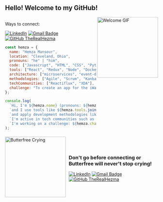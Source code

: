 <h2 style="display: inline-block;">Hello! Welcome to my GitHub!</h2>
<img src="https://i.giphy.com/media/v1.Y2lkPTc5MGI3NjExYWxpaHJsdTh2cXoxZXVrZWhmd2xnaHh6c3lkbDNqYnU2bXJ0ZGJuYSZlcD12MV9pbnRlcm5hbF9naWZfYnlfaWQmY3Q9Zw/ykbXCsOwfp1dK/giphy.gif" alt="Welcome GIF" align="right" width="200" />

<p>Ways to connect:</p>

[![LinkedIn](https://img.shields.io/badge/LinkedIn-Hemza%20Mansour-blue?logo=linkedin&style=flat-square)](https://www.linkedin.com/in/hemza-mansour-038a2521a/)
[![Gmail Badge](https://img.shields.io/badge/Gmail-hezmam6%40gmail.com-red?logo=gmail&style=flat-square)](mailto:hezmam6@gmail.com)
[![GitHub TheRealHezma](https://img.shields.io/github/followers/TheRealHezma?label=follow&style=social)](https://github.com/TheRealHezma)


```javascript
const hemza = {
  name: "Hemza Mansour",
  location: "Cleveland, Ohio",
  pronouns: "he" | "him",
  code: ["Javascript", "HTML", "CSS", "Python"],
  tools: ["React", "Redux", "Node", "Docker"],
  architecture: ["microservices", "event-driven", "design system pattern"],
  methodologies: ["Agile", "Scrum", "Kanban"],
  techCommunities: ["Reactiflux", "XDA"],
  challenge: "To create an app for the iWatch that will have over a million downloads"
};

console.log(
  `Hi, I'm ${hemza.name} (pronouns: ${hemza.pronouns}). I am proficient in ${hemza.code.join(", ")} ` +
  `and I use tools like ${hemza.tools.join(", ")}. I follow architectural patterns such as ${hemza.architecture.join(", ")} ` +
  `and apply development methodologies like ${hemza.methodologies.join(", ")}. ` +
  `I'm active in tech communities such as ${hemza.techCommunities.join(" and ")}, and currently, ` +
  `I'm working on a challenge: ${hemza.challenge}.`
); 
```



<div style="display: flex; align-items: center; margin-top: 20px;">
  <div>
    <img id="butterfree-gif" src="https://i.giphy.com/media/v1.Y2lkPTc5MGI3NjExZzgxZXhjcnB2OWxnZ2Z0YmsxaHJpdXBuNDJkaHE4cGExbXZjbWQ5ciZlcD12MV9pbnRlcm5hbF9naWZfYnlfaWQmY3Q9Zw/ZHq4tCdYtF0YM/giphy.gif" alt="Butterfree Crying" width="200" />
  </div>
  <div style="margin-left: 10px;">
        <h3 style="font-size: 16px align='right';">Don't go before connecting or Butterfree will never't stop crying!</h3>
    
[![LinkedIn](https://img.shields.io/badge/LinkedIn-Hemza%20Mansour-blue?logo=linkedin&style=flat-square)](https://www.linkedin.com/in/hemza-mansour-038a2521a/)
[![Gmail Badge](https://img.shields.io/badge/Gmail-hezmam6%40gmail.com-red?logo=gmail&style=flat-square)](mailto:hezmam6@gmail.com)
[![GitHub TheRealHezma](https://img.shields.io/github/followers/TheRealHezma?label=follow&style=social)](https://github.com/TheRealHezma)
